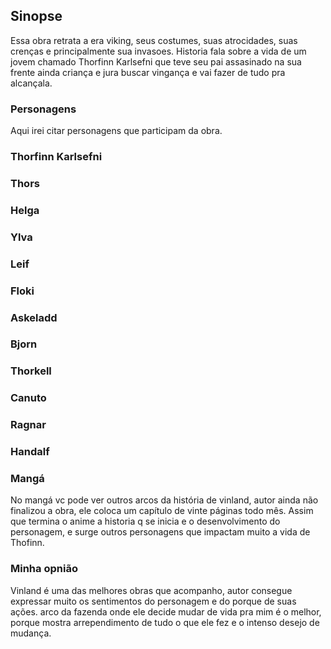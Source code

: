 ## Sinopse 

Essa obra retrata a era viking, seus costumes, suas atrocidades, suas crenças e principalmente sua invasoes.
Historia fala sobre a vida de um jovem chamado Thorfinn Karlsefni que teve seu pai assasinado na sua frente ainda criança e jura buscar vingança e vai fazer de tudo pra alcançala.

### Personagens

Aqui irei citar personagens que participam da obra.

### Thorfinn Karlsefni
### Thors
### Helga
### Ylva
### Leif
### Floki
### Askeladd
### Bjorn
### Thorkell
### Canuto
### Ragnar
### Handalf



### Mangá

No mangá vc pode ver outros arcos da história de vinland, autor ainda não finalizou a obra, ele coloca um capítulo de vinte páginas todo mês. Assim que termina o anime a historia q se inicia e o desenvolvimento do personagem, e surge outros personagens que impactam muito a vida de Thofinn.

### Minha opnião

Vinland é uma das melhores obras que acompanho, autor consegue expressar muito os sentimentos do personagem e do porque de suas ações.
arco da fazenda onde ele decide mudar de vida pra mim é o melhor, porque mostra arrependimento de tudo o que ele fez e o intenso desejo de mudança.
